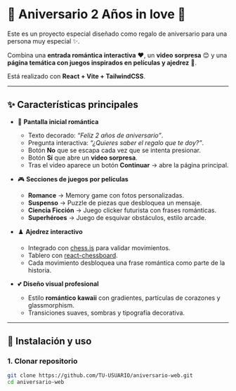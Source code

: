 # 💖 Aniversario 2 Años in love 💖

Este es un proyecto especial diseñado como regalo de aniversario para una persona muy especial ✨️.

Combina una **entrada romántica interactiva** ♥️, un **video sorpresa** 😊 y una **página temática con juegos inspirados en películas y ajedrez** 🥰.

Está realizado con **React + Vite + TailwindCSS**. 

---

## ✨ Características principales

- 🌸 **Pantalla inicial romántica**  
  - Texto decorado: *“Feliz 2 años de aniversario”*.  
  - Pregunta interactiva: *“¿Quieres saber el regalo que te doy?”*.  
  - Botón **No** que se escapa cada vez que se intenta presionar.  
  - Botón **Sí** que abre un **video sorpresa**.  
  - Tras el video aparece un botón **Continuar** → abre la página principal.  

- 🎮 **Secciones de juegos por películas**  
  - **Romance** → Memory game con fotos personalizadas.  
  - **Suspenso** → Puzzle de piezas que desbloquea un mensaje.  
  - **Ciencia Ficción** → Juego clicker futurista con frases románticas.  
  - **Superhéroes** → Juego de esquivar obstáculos, estilo arcade.  

- ♟️ **Ajedrez interactivo**  
  - Integrado con [chess.js](https://github.com/jhlywa/chess.js) para validar movimientos.  
  - Tablero con [react-chessboard](https://github.com/Clariity/react-chessboard).  
  - Cada movimiento desbloquea una frase romántica como parte de la historia.  

- 💕 **Diseño visual profesional**  
  - Estilo **romántico kawaii** con gradientes, partículas de corazones y glassmorphism.  
  - Transiciones suaves, sombras y tipografía decorativa.  

---

## 🚀 Instalación y uso

### 1. Clonar repositorio
```bash
git clone https://github.com/TU-USUARIO/aniversario-web.git
cd aniversario-web
